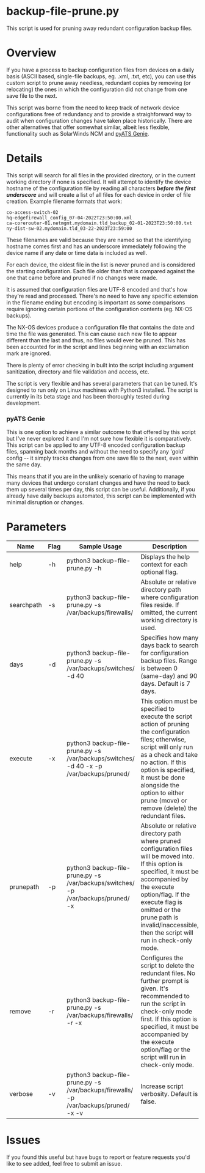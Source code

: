 # backup-file-prune.py

This script is used for pruning away redundant configuration backup files.

# Overview

If you have a process to backup configuration files from devices on a daily basis (ASCII based, single-file backups, eg. .xml, .txt, etc), you can use this custom script to prune away needless, redundant copies by removing (or relocating) the ones in which the configuration did not change from one save file to the next.

This script was borne from the need to keep track of network device configurations free of redundancy and to provide a straighforward way to audit when configuration changes have taken place historically. There are other alternatives that offer somewhat similar, albeit less flexible, functionality such as SolarWinds NCM and [pyATS Genie](https://developer.cisco.com/codeexchange/github/repo/hpreston/genie-config-diff).

# Details

This script will search for all files in the provided directory, or in the current working directory if none is specified. It will attempt to identify the device hostname of the configuration file by reading all characters **_before the first underscore_** and will create a list of all files for each device in order of file creation. Example filename formats that work:

```
co-access-switch-02
hq-edgefirewall_config_07-04-2022T23:50:00.xml
ca-corerouter-01.netmgmt.mydomain.tld_backup_02-01-2023T23:50:00.txt
ny-dist-sw-02.mydomain.tld_03-22-2023T23:59:00
```

These filenames are valid because they are named so that the identifying hostname comes first and has an underscore immediately following the device name if any date or time data is included as well.

For each device, the oldest file in the list is never pruned and is considered the starting configuration. Each file older than that is compared against the one that came before and pruned if no changes were made.

It is assumed that configuration files are UTF-8 encoded and that's how they're read and processed. There's no need to have any specific extension in the filename ending but encoding is important as some comparisons require ignoring certain portions of the configuration contents (eg. NX-OS backups).

The NX-OS devices produce a configuration file that contains the date and time the file was generated. This can cause each new file to appear different than the last and thus, no files would ever be pruned. This has been accounted for in the script and lines beginning with an exclamation mark are ignored.

There is plenty of error checking in built into the script including argument sanitization, directory and file validation and access, etc.

The script is very flexible and has several parameters that can be tuned. It's designed to run only on Linux machines with Python3 installed. The script is currently in its beta stage and has been thoroughly tested during development.

### pyATS Genie

This is one option to achieve a similar outcome to that offered by this script but I've never explored it and I'm not sure how flexible it is comparatively. This script can be applied to any UTF-8 encoded configuration backup files, spanning back months and without the need to specify any 'gold' config -- it simply tracks changes from one save file to the next, even within the same day.

This means that if you are in the unlikely scenario of having to manage many devices that undergo constant changes and have the need to back them up several times per day, this script can be useful. Additionally, if you already have daily backups automated, this script can be implemented with minimal disruption or changes.

# Parameters

| Name | Flag | Sample Usage | Description |
| --- | --- | --- | --- |
help | -h | python3 backup-file-prune.py -h | Displays the help context for each optional flag.
searchpath | -s | python3 backup-file-prune.py -s /var/backups/firewalls/ | Absolute or relative directory path where configuration files reside. If omitted, the current working directory is used.
days | -d | python3 backup-file-prune.py -s /var/backups/switches/ -d 40 | Specifies how many days back to search for configuration backup files. Range is between 0 (same-day) and 90 days. Default is 7 days.
execute | -x | python3 backup-file-prune.py -s /var/backups/switches/ -d 40 -x -p /var/backups/pruned/ | This option must be specified to execute the script action of pruning the configuration files; otherwise, script will only run as a check and take no action. If this option is specified, it must be done alongside the option to either prune (move) or remove (delete) the redundant files.
prunepath | -p | python3 backup-file-prune.py -s /var/backups/switches/ -p /var/backups/pruned/ -x | Absolute or relative directory path where pruned configuration files will be moved into. If this option is specified, it must be accompanied by the execute option/flag. If the execute flag is omitted or the prune path is invalid/inaccessible, then the script will run in check-only mode.
remove | -r | python3 backup-file-prune.py -s /var/backups/firewalls/ -r -x | Configures the script to delete the redundant files. No further prompt is given. It's recommended to run the script in check-only mode first. If this option is specified, it must be accompanied by the execute option/flag or the script will run in check-only mode.
verbose | -v | python3 backup-file-prune.py -s /var/backups/firewalls/ -p /var/backups/pruned/ -x -v | Increase script verbosity. Default is false.

# Issues

If you found this useful but have bugs to report or feature requests you'd like to see added, feel free to submit an issue.

